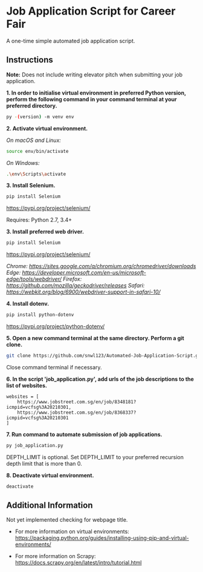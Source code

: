 # Job Application Script for Career Fair
  
A one-time simple automated job application script.

## Instructions  
  
**Note:** Does not include writing elevator pitch when submitting your job application.  
  
**1. In order to initialise virtual environment in preferred Python version, perform the following command in your command terminal at your preferred directory.**  
  
```sh  
py -(version) -m venv env  
```  
  

**2. Activate virtual environment.**  

*On macOS and Linux:*  
```sh
source env/bin/activate
```  

*On Windows:*  
```sh
.\env\Scripts\activate
```  
  
  
**3. Install Selenium.**  
  
```sh
pip install Selenium
```  
   
https://pypi.org/project/selenium/  
  
Requires: Python 2.7, 3.4+
  
  
**3. Install preferred web driver.**  
  
```sh
pip install Selenium
```  
   
https://pypi.org/project/selenium/  
  
*Chrome: https://sites.google.com/a/chromium.org/chromedriver/downloads*  
*Edge: https://developer.microsoft.com/en-us/microsoft-edge/tools/webdriver/* 
*Firefox: https://github.com/mozilla/geckodriver/releases* 
*Safari: https://webkit.org/blog/6900/webdriver-support-in-safari-10/* 
  
  
**4. Install dotenv.**  
  
```sh
pip install python-dotenv
```  
   
https://pypi.org/project/python-dotenv/
  
  
**5. Open a new command terminal at the same directory. Perform a git clone.**
```sh
git clone https://github.com/snwl123/Automated-Job-Application-Script.git
```
Close command terminal if necessary.  
  

**6. In the script 'job_application.py', add urls of the job descriptions to the list of websites.**  
  
```
websites = [
    https://www.jobstreet.com.sg/en/job/8348181?icmpid=vcfsg%3A20210301,  
    https://www.jobstreet.com.sg/en/job/8368337?icmpid=vcfsg%3A20210301  
]
```  
  
  
**7. Run command to automate submission of job applications.**  
```sh
py job_application.py
```
DEPTH_LIMIT is optional. Set DEPTH_LIMIT to your preferred recursion depth limit that is more than 0.  
  
  
**8. Deactivate virtual environment.**  
```sh
deactivate
```
  
  
## Additional Information
  
Not yet implemented checking for webpage title.
  
-  For more information on virtual environments:   
   https://packaging.python.org/guides/installing-using-pip-and-virtual-environments/  

-  For more information on Scrapy:   
   https://docs.scrapy.org/en/latest/intro/tutorial.html



